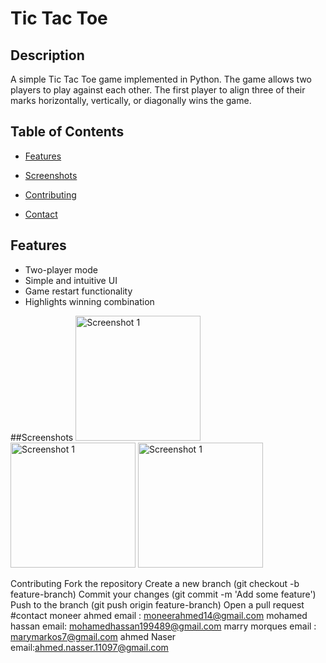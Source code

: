 # Tic Tac Toe

## Description
A simple Tic Tac Toe game implemented in Python. The game allows two players to play against each other. The first player to align three of their marks horizontally, vertically, or diagonally wins the game.

## Table of Contents
- [Features](#features)
- [Screenshots](#screenshots)
- [Contributing](#contributing)

- [Contact](#contact)

## Features
- Two-player mode
- Simple and intuitive UI
- Game restart functionality
- Highlights winning combination

##Screenshots
<img src="screenshots/1.png" alt="Screenshot 1" width="200">
<img src="screenshots/2.png" alt="Screenshot 1" width="200">
<img src="screenshots/3.png" alt="Screenshot 1" width="200">


Contributing
Fork the repository
Create a new branch (git checkout -b feature-branch)
Commit your changes (git commit -m 'Add some feature')
Push to the branch (git push origin feature-branch)
Open a pull request
#contact
moneer  ahmed email : moneerahmed14@gmail.com
mohamed  hassan email: mohamedhassan199489@gmail.com
marry morques email : marymarkos7@gmail.com
ahmed Naser email:ahmed.nasser.11097@gmail.com